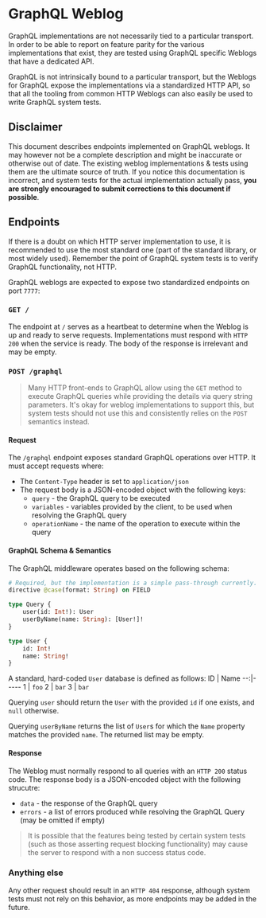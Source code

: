 # GraphQL Weblog

GraphQL implementations are not necessarily tied to a particular transport. In order to be able to report on feature
parity for the various implementations that exist, they are tested using GraphQL specific Weblogs that have a dedicated
API.

GraphQL is not intrinsically bound to a particular transport, but the Weblogs for GraphQL expose the implementations via
a standardized HTTP API, so that all the tooling from common HTTP Weblogs can also easily be used to write GraphQL
system tests.

## Disclaimer

This document describes endpoints implemented on GraphQL weblogs. It may however not be a complete description and might
be inaccurate or otherwise out of date. The existing weblog implementations & tests using them are the ultimate source
of truth. If you notice this documentation is incorrect, and system tests for the actual implementation actually pass,
**you are strongly encouraged to submit corrections to this document if possible**.

## Endpoints

If there is a doubt on which HTTP server implementation to use, it is recommended to use the most standard one (part of
the standard library, or most widely used). Remember the point of GraphQL system tests is to verify GraphQL
functionality, not HTTP.

GraphQL weblogs are expected to expose two standardized endpoints on port `7777`:

### `GET /`

The endpoint at `/` serves as a heartbeat to determine when the Weblog is up and ready to serve requests.
Implementations must respond with `HTTP 200` when the service is ready. The body of the response is irrelevant and may
be empty.

### `POST /graphql`

> Many HTTP front-ends to GraphQL allow using the `GET` method to execute GraphQL queries while providing the details
> via query string parameters. It's okay for weblog implementations to support this, but system tests should not use
> this and consistently relies on the `POST` semantics instead.

#### Request

The `/graphql` endpoint exposes standard GraphQL operations over HTTP. It must accept requests where:

- The `Content-Type` header is set to `application/json`
- The request body is a JSON-encoded object with the following keys:
  - `query` - the GraphQL query to be executed
  - `variables` - variables provided by the client, to be used when resolving the GraphQL query
  - `operationName` - the name of the operation to execute within the query

#### GraphQL Schema & Semantics

The GraphQL middleware operates based on the following schema:

```graphql
# Required, but the implementation is a simple pass-through currently.
directive @case(format: String) on FIELD

type Query {
	user(id: Int!): User
	userByName(name: String): [User!]!
}

type User {
	id: Int!
	name: String!
}
```

A standard, hard-coded `User` database is defined as follows:
ID | Name
--:|-----
1  | `foo`
2  | `bar`
3  | `bar`

Querying `user` should return the `User` with the provided `id` if one exists, and `null` otherwise.

Querying `userByName` returns the list of `User`s for which the `Name` property matches the provided `name`. The
returned list may be empty.

#### Response

The Weblog must normally respond to all queries with an `HTTP 200` status code. The response body is a JSON-encoded
object with the following strucutre:

- `data` - the response of the GraphQL query
- `errors` - a list of errors produced while resolving the GraphQL Query (may be omitted if empty)

> It is possible that the features being tested by certain system tests (such as those asserting request blocking
> functionality) may cause the server to respond with a non success status code.

### Anything else

Any other request should result in an `HTTP 404` response, although system tests must not rely on this behavior, as more
endpoints may be added in the future.
